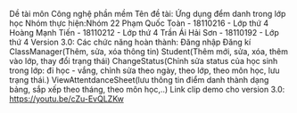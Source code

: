 Dề tài môn Công nghệ phần mềm
Tên đề tài: Ứng dụng đểm danh trong lớp học
Nhóm thực hiện:Nhóm 22
	Phạm Quốc Toàn - 18110216 - Lớp thứ 4
	Hoàng Mạnh Tiến - 18110212 - Lớp thứ 4
	Trần Ái Hải Sơn - 18110192 - Lớp thứ 4
Version 3.0:
Các chức năng hoàn thành:
    Đăng nhập
    Đăng kí
    ClassManager(Thêm, sửa, xóa thông tin)
    Student(Thêm mới, sửa, xóa, thêm vào lớp, thay đổi trạng thái)
    ChangeStatus(Chỉnh sửa status của học sinh trong lớp: đi học - vắng, chỉnh sửa theo ngày, theo lớp, theo môn học, lưu trạng thái.)
    ViewAttentdanceSheet(lưu thông tin điểm danh thành dạng bảng, sắp xếp theo tháng, theo môn học,..)
Link clip demo cho version 3.0: https://youtu.be/cZu-EvQLZKw
